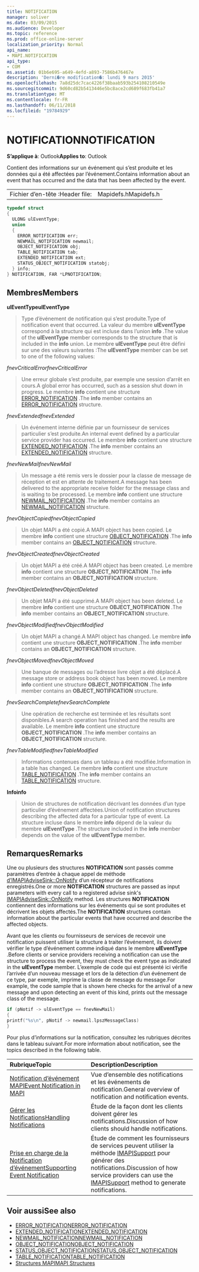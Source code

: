 ```yaml
---
title: NOTIFICATION
manager: soliver
ms.date: 03/09/2015
ms.audience: Developer
ms.topic: reference
ms.prod: office-online-server
localization_priority: Normal
api_name:
- MAPI.NOTIFICATION
api_type:
- COM
ms.assetid: 01b6e695-a649-4efd-a893-7586b476467e
description: 'Derni�re modification�: lundi 9 mars 2015'
ms.openlocfilehash: 7a8d25dc7cac4226f38baab593b254108210549e
ms.sourcegitcommit: 9d60cd82b5413446e5bc8ace2cd689f683fb41a7
ms.translationtype: MT
ms.contentlocale: fr-FR
ms.lasthandoff: 06/11/2018
ms.locfileid: "19784929"
---
```

# <a name="notification"></a><span data-ttu-id="65183-103">NOTIFICATION</span><span class="sxs-lookup"><span data-stu-id="65183-103">NOTIFICATION</span></span>
 
<span data-ttu-id="65183-104">**S’applique à**: Outlook</span><span class="sxs-lookup"><span data-stu-id="65183-104">**Applies to**: Outlook</span></span> 
  
<span data-ttu-id="65183-105">Contient des informations sur un événement qui s’est produite et les données qui a été affectées par l’événement.</span><span class="sxs-lookup"><span data-stu-id="65183-105">Contains information about an event that has occurred and the data that has been affected by the event.</span></span>
  
|||
|:-----|:-----|
|<span data-ttu-id="65183-106">Fichier d’en-tête :</span><span class="sxs-lookup"><span data-stu-id="65183-106">Header file:</span></span>  <br/> |<span data-ttu-id="65183-107">Mapidefs.h</span><span class="sxs-lookup"><span data-stu-id="65183-107">Mapidefs.h</span></span>  <br/> |
   
```cpp
typedef struct
{
  ULONG ulEventType;
  union
  {
    ERROR_NOTIFICATION err;
    NEWMAIL_NOTIFICATION newmail;
    OBJECT_NOTIFICATION obj;
    TABLE_NOTIFICATION tab;
    EXTENDED_NOTIFICATION ext;
    STATUS_OBJECT_NOTIFICATION statobj;
  } info;
} NOTIFICATION, FAR *LPNOTIFICATION;

```

## <a name="members"></a><span data-ttu-id="65183-108">Membres</span><span class="sxs-lookup"><span data-stu-id="65183-108">Members</span></span>

<span data-ttu-id="65183-109">**ulEventType**</span><span class="sxs-lookup"><span data-stu-id="65183-109">**ulEventType**</span></span>
  
> <span data-ttu-id="65183-110">Type d’événement de notification qui s’est produite.</span><span class="sxs-lookup"><span data-stu-id="65183-110">Type of notification event that occurred.</span></span> <span data-ttu-id="65183-111">La valeur du membre **ulEventType** correspond à la structure qui est incluse dans l’union **info** .</span><span class="sxs-lookup"><span data-stu-id="65183-111">The value of the **ulEventType** member corresponds to the structure that is included in the **info** union.</span></span> <span data-ttu-id="65183-112">Le membre **ulEventType** peut être défini sur une des valeurs suivantes :</span><span class="sxs-lookup"><span data-stu-id="65183-112">The **ulEventType** member can be set to one of the following values:</span></span> 
    
 <span data-ttu-id="65183-113">_fnevCriticalError_</span><span class="sxs-lookup"><span data-stu-id="65183-113">_fnevCriticalError_</span></span>
  
> <span data-ttu-id="65183-114">Une erreur globale s’est produite, par exemple une session d’arrêt en cours.</span><span class="sxs-lookup"><span data-stu-id="65183-114">A global error has occurred, such as a session shut down in progress.</span></span> <span data-ttu-id="65183-115">Le membre **info** contient une structure [ERROR_NOTIFICATION](error_notification.md) .</span><span class="sxs-lookup"><span data-stu-id="65183-115">The **info** member contains an [ERROR_NOTIFICATION](error_notification.md) structure.</span></span> 
    
 <span data-ttu-id="65183-116">_fnevExtended_</span><span class="sxs-lookup"><span data-stu-id="65183-116">_fnevExtended_</span></span>
  
> <span data-ttu-id="65183-117">Un événement interne définie par un fournisseur de services particulier s’est produite.</span><span class="sxs-lookup"><span data-stu-id="65183-117">An internal event defined by a particular service provider has occurred.</span></span> <span data-ttu-id="65183-118">Le membre **info** contient une structure [EXTENDED_NOTIFICATION](extended_notification.md) .</span><span class="sxs-lookup"><span data-stu-id="65183-118">The **info** member contains an [EXTENDED_NOTIFICATION](extended_notification.md) structure.</span></span> 
    
 <span data-ttu-id="65183-119">_fnevNewMail_</span><span class="sxs-lookup"><span data-stu-id="65183-119">_fnevNewMail_</span></span>
  
> <span data-ttu-id="65183-120">Un message a été remis vers le dossier pour la classe de message de réception et est en attente de traitement.</span><span class="sxs-lookup"><span data-stu-id="65183-120">A message has been delivered to the appropriate receive folder for the message class and is waiting to be processed.</span></span> <span data-ttu-id="65183-121">Le membre **info** contient une structure [NEWMAIL_NOTIFICATION](newmail_notification.md) .</span><span class="sxs-lookup"><span data-stu-id="65183-121">The **info** member contains an [NEWMAIL_NOTIFICATION](newmail_notification.md) structure.</span></span> 
    
 <span data-ttu-id="65183-122">_fnevObjectCopied_</span><span class="sxs-lookup"><span data-stu-id="65183-122">_fnevObjectCopied_</span></span>
  
> <span data-ttu-id="65183-123">Un objet MAPI a été copié.</span><span class="sxs-lookup"><span data-stu-id="65183-123">A MAPI object has been copied.</span></span> <span data-ttu-id="65183-124">Le membre **info** contient une structure [OBJECT_NOTIFICATION](object_notification.md) .</span><span class="sxs-lookup"><span data-stu-id="65183-124">The **info** member contains an [OBJECT_NOTIFICATION](object_notification.md) structure.</span></span> 
    
 <span data-ttu-id="65183-125">_fnevObjectCreated_</span><span class="sxs-lookup"><span data-stu-id="65183-125">_fnevObjectCreated_</span></span>
  
> <span data-ttu-id="65183-126">Un objet MAPI a été créé.</span><span class="sxs-lookup"><span data-stu-id="65183-126">A MAPI object has been created.</span></span> <span data-ttu-id="65183-127">Le membre **info** contient une structure **OBJECT_NOTIFICATION** .</span><span class="sxs-lookup"><span data-stu-id="65183-127">The **info** member contains an **OBJECT_NOTIFICATION** structure.</span></span> 
    
 <span data-ttu-id="65183-128">_fnevObjectDeleted_</span><span class="sxs-lookup"><span data-stu-id="65183-128">_fnevObjectDeleted_</span></span>
  
> <span data-ttu-id="65183-129">Un objet MAPI a été supprimé.</span><span class="sxs-lookup"><span data-stu-id="65183-129">A MAPI object has been deleted.</span></span> <span data-ttu-id="65183-130">Le membre **info** contient une structure **OBJECT_NOTIFICATION** .</span><span class="sxs-lookup"><span data-stu-id="65183-130">The **info** member contains an **OBJECT_NOTIFICATION** structure.</span></span> 
    
 <span data-ttu-id="65183-131">_fnevObjectModified_</span><span class="sxs-lookup"><span data-stu-id="65183-131">_fnevObjectModified_</span></span>
  
> <span data-ttu-id="65183-132">Un objet MAPI a changé.</span><span class="sxs-lookup"><span data-stu-id="65183-132">A MAPI object has changed.</span></span> <span data-ttu-id="65183-133">Le membre **info** contient une structure **OBJECT_NOTIFICATION** .</span><span class="sxs-lookup"><span data-stu-id="65183-133">The **info** member contains an **OBJECT_NOTIFICATION** structure.</span></span> 
    
 <span data-ttu-id="65183-134">_fnevObjectMoved_</span><span class="sxs-lookup"><span data-stu-id="65183-134">_fnevObjectMoved_</span></span>
  
> <span data-ttu-id="65183-135">Une banque de messages ou l’adresse livre objet a été déplacé.</span><span class="sxs-lookup"><span data-stu-id="65183-135">A message store or address book object has been moved.</span></span> <span data-ttu-id="65183-136">Le membre **info** contient une structure **OBJECT_NOTIFICATION** .</span><span class="sxs-lookup"><span data-stu-id="65183-136">The **info** member contains an **OBJECT_NOTIFICATION** structure.</span></span> 
    
 <span data-ttu-id="65183-137">_fnevSearchComplete_</span><span class="sxs-lookup"><span data-stu-id="65183-137">_fnevSearchComplete_</span></span>
  
> <span data-ttu-id="65183-138">Une opération de recherche est terminée et les résultats sont disponibles.</span><span class="sxs-lookup"><span data-stu-id="65183-138">A search operation has finished and the results are available.</span></span> <span data-ttu-id="65183-139">Le membre **info** contient une structure **OBJECT_NOTIFICATION** .</span><span class="sxs-lookup"><span data-stu-id="65183-139">The **info** member contains an **OBJECT_NOTIFICATION** structure.</span></span> 
    
 <span data-ttu-id="65183-140">_fnevTableModified_</span><span class="sxs-lookup"><span data-stu-id="65183-140">_fnevTableModified_</span></span>
  
> <span data-ttu-id="65183-141">Informations contenues dans un tableau a été modifiée.</span><span class="sxs-lookup"><span data-stu-id="65183-141">Information in a table has changed.</span></span> <span data-ttu-id="65183-142">Le membre **info** contient une structure [TABLE_NOTIFICATION](table_notification.md) .</span><span class="sxs-lookup"><span data-stu-id="65183-142">The **info** member contains an [TABLE_NOTIFICATION](table_notification.md) structure.</span></span> 
    
<span data-ttu-id="65183-143">**Info**</span><span class="sxs-lookup"><span data-stu-id="65183-143">**info**</span></span>
  
> <span data-ttu-id="65183-144">Union de structures de notification décrivant les données d’un type particulier d’événement affectées.</span><span class="sxs-lookup"><span data-stu-id="65183-144">Union of notification structures describing the affected data for a particular type of event.</span></span> <span data-ttu-id="65183-145">La structure incluse dans le membre **info** dépend de la valeur du membre **ulEventType** .</span><span class="sxs-lookup"><span data-stu-id="65183-145">The structure included in the **info** member depends on the value of the **ulEventType** member.</span></span> 
    
## <a name="remarks"></a><span data-ttu-id="65183-146">Remarques</span><span class="sxs-lookup"><span data-stu-id="65183-146">Remarks</span></span>

<span data-ttu-id="65183-147">Une ou plusieurs des structures **NOTIFICATION** sont passés comme paramètres d’entrée à chaque appel de méthode [d’IMAPIAdviseSink::OnNotify](imapiadvisesink-onnotify.md) d’un récepteur de notifications enregistrés.</span><span class="sxs-lookup"><span data-stu-id="65183-147">One or more **NOTIFICATION** structures are passed as input parameters with every call to a registered advise sink's [IMAPIAdviseSink::OnNotify](imapiadvisesink-onnotify.md) method.</span></span> <span data-ttu-id="65183-148">Les structures **NOTIFICATION** contiennent des informations sur les événements qui se sont produites et décrivent les objets affectés.</span><span class="sxs-lookup"><span data-stu-id="65183-148">The **NOTIFICATION** structures contain information about the particular events that have occurred and describe the affected objects.</span></span> 
  
<span data-ttu-id="65183-149">Avant que les clients ou fournisseurs de services de recevoir une notification puissent utiliser la structure à traiter l’événement, ils doivent vérifier le type d’événement comme indiqué dans le membre **ulEventType** .</span><span class="sxs-lookup"><span data-stu-id="65183-149">Before clients or service providers receiving a notification can use the structure to process the event, they must check the event type as indicated in the **ulEventType** member.</span></span> <span data-ttu-id="65183-150">L’exemple de code qui est présenté ici vérifie l’arrivée d’un nouveau message et lors de la détection d’un événement de ce type, par exemple, imprime la classe de message du message.</span><span class="sxs-lookup"><span data-stu-id="65183-150">For example, the code sample that is shown here checks for the arrival of a new message and upon detecting an event of this kind, prints out the message class of the message.</span></span> 
  
```cpp
if (pNotif -> ulEventType == fnevNewMail)
{
printf("%s\n", pNotif -> newmail.lpszMessageClass)
}

```

<span data-ttu-id="65183-151">Pour plus d’informations sur la notification, consultez les rubriques décrites dans le tableau suivant.</span><span class="sxs-lookup"><span data-stu-id="65183-151">For more information about notification, see the topics described in the following table.</span></span>
  
|<span data-ttu-id="65183-152">**Rubrique**</span><span class="sxs-lookup"><span data-stu-id="65183-152">**Topic**</span></span>|<span data-ttu-id="65183-153">**Description**</span><span class="sxs-lookup"><span data-stu-id="65183-153">**Description**</span></span>|
|:-----|:-----|
|[<span data-ttu-id="65183-154">Notification d’événement MAPI</span><span class="sxs-lookup"><span data-stu-id="65183-154">Event Notification in MAPI</span></span>](event-notification-in-mapi.md) <br/> |<span data-ttu-id="65183-155">Vue d’ensemble des notifications et les événements de notification.</span><span class="sxs-lookup"><span data-stu-id="65183-155">General overview of notification and notification events.</span></span>  <br/> |
|[<span data-ttu-id="65183-156">Gérer les Notifications</span><span class="sxs-lookup"><span data-stu-id="65183-156">Handling Notifications</span></span>](handling-notifications.md) <br/> |<span data-ttu-id="65183-157">Étude de la façon dont les clients doivent gérer les notifications.</span><span class="sxs-lookup"><span data-stu-id="65183-157">Discussion of how clients should handle notifications.</span></span>  <br/> |
|[<span data-ttu-id="65183-158">Prise en charge de la Notification d’événement</span><span class="sxs-lookup"><span data-stu-id="65183-158">Supporting Event Notification</span></span>](supporting-event-notification.md) <br/> |<span data-ttu-id="65183-159">Étude de comment les fournisseurs de services peuvent utiliser la méthode [IMAPISupport](imapisupportiunknown.md) pour générer des notifications.</span><span class="sxs-lookup"><span data-stu-id="65183-159">Discussion of how service providers can use the [IMAPISupport](imapisupportiunknown.md) method to generate notifications.</span></span>  <br/> |
   
## <a name="see-also"></a><span data-ttu-id="65183-160">Voir aussi</span><span class="sxs-lookup"><span data-stu-id="65183-160">See also</span></span>


- [<span data-ttu-id="65183-161">ERROR_NOTIFICATION</span><span class="sxs-lookup"><span data-stu-id="65183-161">ERROR_NOTIFICATION</span></span>](error_notification.md)  
- [<span data-ttu-id="65183-162">EXTENDED_NOTIFICATION</span><span class="sxs-lookup"><span data-stu-id="65183-162">EXTENDED_NOTIFICATION</span></span>](extended_notification.md)  
- [<span data-ttu-id="65183-163">NEWMAIL_NOTIFICATION</span><span class="sxs-lookup"><span data-stu-id="65183-163">NEWMAIL_NOTIFICATION</span></span>](newmail_notification.md)  
- [<span data-ttu-id="65183-164">OBJECT_NOTIFICATION</span><span class="sxs-lookup"><span data-stu-id="65183-164">OBJECT_NOTIFICATION</span></span>](object_notification.md)  
- [<span data-ttu-id="65183-165">STATUS_OBJECT_NOTIFICATION</span><span class="sxs-lookup"><span data-stu-id="65183-165">STATUS_OBJECT_NOTIFICATION</span></span>](status_object_notification.md)  
- [<span data-ttu-id="65183-166">TABLE_NOTIFICATION</span><span class="sxs-lookup"><span data-stu-id="65183-166">TABLE_NOTIFICATION</span></span>](table_notification.md)
- [<span data-ttu-id="65183-167">Structures MAPI</span><span class="sxs-lookup"><span data-stu-id="65183-167">MAPI Structures</span></span>](mapi-structures.md)

